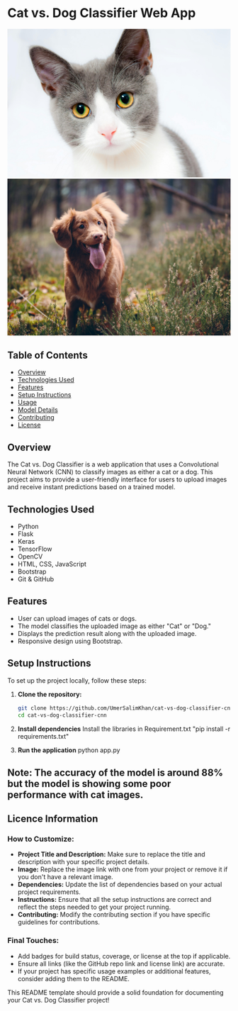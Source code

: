 # Cat vs. Dog Classifier Web App

![Cat vs. Dog Classifier](static/images/cat.jpg)
![Cat vs. Dog Classifier](static/images/dog.jpg)

## Table of Contents
- [Overview](#overview)
- [Technologies Used](#technologies-used)
- [Features](#features)
- [Setup Instructions](#setup-instructions)
- [Usage](#usage)
- [Model Details](#model-details)
- [Contributing](#contributing)
- [License](#license)

## Overview
The Cat vs. Dog Classifier is a web application that uses a Convolutional Neural Network (CNN) to classify images as either a cat or a dog. This project aims to provide a user-friendly interface for users to upload images and receive instant predictions based on a trained model.

## Technologies Used
- Python
- Flask
- Keras
- TensorFlow
- OpenCV
- HTML, CSS, JavaScript
- Bootstrap
- Git & GitHub

## Features
- User can upload images of cats or dogs.
- The model classifies the uploaded image as either "Cat" or "Dog."
- Displays the prediction result along with the uploaded image.
- Responsive design using Bootstrap.

## Setup Instructions
To set up the project locally, follow these steps:

1. **Clone the repository:**
   ```bash
   git clone https://github.com/UmerSalimKhan/cat-vs-dog-classifier-cnn.git
   cd cat-vs-dog-classifier-cnn
   ```

2. **Install dependencies**
   Install the libraries in Requirement.txt "pip install -r requirements.txt"

3. **Run the application**
   python app.py

## Note: The accuracy of the model is around 88% but the model is showing some poor performance with cat images.

## Licence Information
### How to Customize:
- **Project Title and Description:** Make sure to replace the title and description with your specific project details.
- **Image:** Replace the image link with one from your project or remove it if you don't have a relevant image.
- **Dependencies:** Update the list of dependencies based on your actual project requirements.
- **Instructions:** Ensure that all the setup instructions are correct and reflect the steps needed to get your project running.
- **Contributing:** Modify the contributing section if you have specific guidelines for contributions.

### Final Touches:
- Add badges for build status, coverage, or license at the top if applicable.
- Ensure all links (like the GitHub repo link and license link) are accurate.
- If your project has specific usage examples or additional features, consider adding them to the README.

This README template should provide a solid foundation for documenting your Cat vs. Dog Classifier project!
